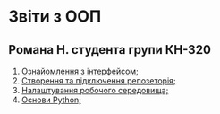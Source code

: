 # Звіти з ООП
## Романа Н. студента групи КН-320

 1. [Ознайомлення з інтерфейсом;](../main/LB_1/README.md)
 1. [Створення та підключення репозеторія;](../main/LB_2_creation_repo/README.md)
 1. [Налаштування робочого середовища;](../main/LB_1/README.md)
 1. [Основи Python;](../main/LB_3_Python_basics/README.md)
